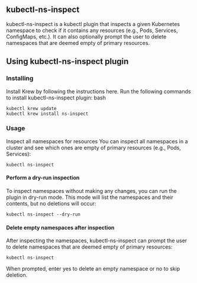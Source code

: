 ## kubectl-ns-inspect
kubectl-ns-inspect is a kubectl plugin that inspects a given Kubernetes namespace to check if it contains any resources (e.g., Pods, Services, ConfigMaps, etc.). It can also optionally prompt the user to delete namespaces that are deemed empty of primary resources.

## Using kubectl-ns-inspect plugin
### Installing
Install Krew by following the instructions here.
Run the following commands to install kubectl-ns-inspect plugin:
bash

```
kubectl krew update
kubectl krew install ns-inspect
```

### Usage
Inspect all namespaces for resources
You can inspect all namespaces in a cluster and see which ones are empty of primary resources (e.g., Pods, Services):


```
kubectl ns-inspect
```

#### Perform a dry-run inspection
To inspect namespaces without making any changes, you can run the plugin in dry-run mode. This mode will list the namespaces and their contents, but no deletions will occur:

```
kubectl ns-inspect --dry-run
```

#### Delete empty namespaces after inspection
After inspecting the namespaces, kubectl-ns-inspect can prompt the user to delete namespaces that are deemed empty of primary resources:

```
kubectl ns-inspect
```
When prompted, enter yes to delete an empty namespace or no to skip deletion.

